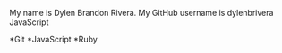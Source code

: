 My name is Dylen Brandon Rivera.
My GitHub username is dylenbrivera
JavaScript

*Git
*JavaScript
*Ruby
